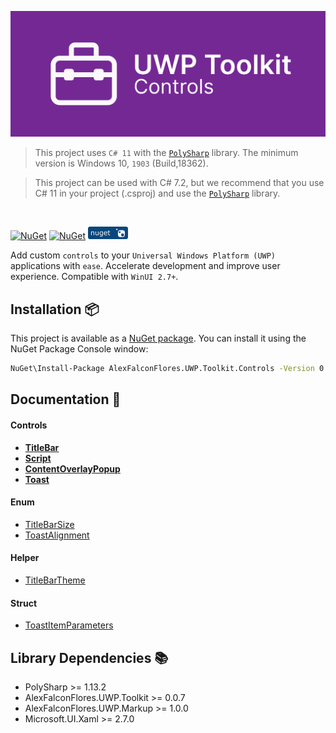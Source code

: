 ![UWP Toolkit Control Cover](<assets/UWP Toolkit Controls - cover - my library.jpg>)

> This project uses `C# 11` with the [`PolySharp`](https://github.com/Sergio0694/PolySharp/tree/main) library. The minimum version is Windows 10, `1903` (Build,18362).

> This project can be used with C# 7.2, but we recommend that you use C# 11 in your project (.csproj) and use the [`PolySharp`](https://github.com/Sergio0694/PolySharp/tree/main) library.

<br/>

[![NuGet](https://img.shields.io/nuget/dt/AlexFalconFlores.UWP.Toolkit.Controls.svg)](https://www.nuget.org/stats/packages/AlexFalconFlores.UWP.Toolkit.Controls?groupby=Version) 
[![NuGet](https://img.shields.io/nuget/vpre/AlexFalconFlores.UWP.Toolkit.Controls.svg)](https://www.nuget.org/packages/AlexFalconFlores.UWP.Toolkit.Controls/)
<a href="https://www.nuget.org/packages/AlexFalconFlores.UWP.Toolkit.Controls">
    <img src="https://raw.githubusercontent.com/alexfalconflores/alexfalconflores/main/img/nuget-banner.svg" height=20 alt="Go to Nuget"/>
</a>

Add custom `controls` to your `Universal Windows Platform (UWP)` applications with `ease`. Accelerate development and improve user experience. Compatible with `WinUI 2.7+`.

## Installation 📦
This project is available as a [NuGet package](https://www.nuget.org/packages/AlexFalconFlores.UWP.Toolkit.Controls). You can install it using the NuGet Package Console window:
```bash
NuGet\Install-Package AlexFalconFlores.UWP.Toolkit.Controls -Version 0.0.2
```

## Documentation 📖
#### Controls
- [**TitleBar**](docs/TitleBar/TitleBar.md)
- [**Script**](docs/Script/Script.md)
- [**ContentOverlayPopup**](docs/ContentOverlayPopup/ContentOverlayPopup.md)
- [**Toast**](docs/Toast/Toast.md)

#### Enum
- [TitleBarSize](docs/Enum/TitleBarSize.md)
- [ToastAlignment](docs/Enum/ToastAlignment.md)

#### Helper
- [TitleBarTheme](docs/Helper/TitleBarTheme.md)

#### Struct
- [ToastItemParameters](docs/Struct/ToastItemParameters.md)

## Library Dependencies 📚
- PolySharp >= 1.13.2
- AlexFalconFlores.UWP.Toolkit >= 0.0.7
- AlexFalconFlores.UWP.Markup >= 1.0.0
- Microsoft.UI.Xaml >= 2.7.0
